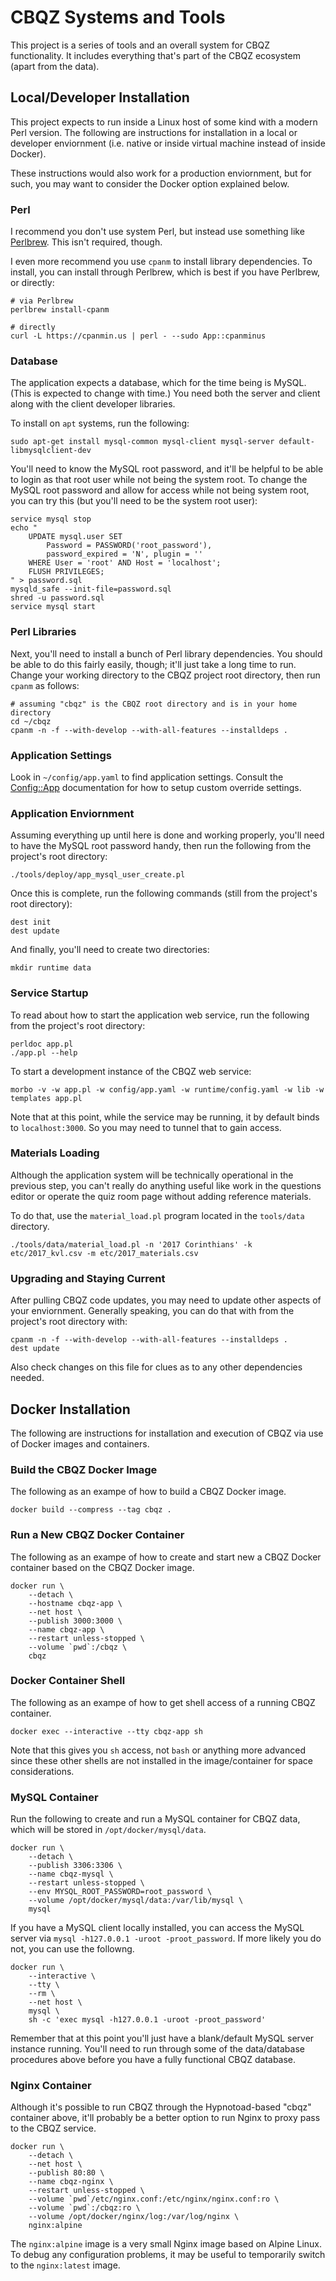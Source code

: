 ﻿# CBQZ Systems and Tools

This project is a series of tools and an overall system for CBQZ functionality.
It includes everything that's part of the CBQZ ecosystem (apart from the data).

## Local/Developer Installation

This project expects to run inside a Linux host of some kind with a modern Perl
version. The following are instructions for installation in a local or developer
enviornment (i.e. native or inside virtual machine instead of inside Docker).

These instructions would also work for a production enviornment, but for such,
you may want to consider the Docker option explained below.

### Perl

I recommend you don't use system Perl, but instead use something like
[Perlbrew](http://perlbrew.pl "Perlbrew"). This isn't required, though.

I even more recommend you use `cpanm` to install library dependencies. To
install, you can install through Perlbrew, which is best if you have Perlbrew,
or directly:

    # via Perlbrew
    perlbrew install-cpanm

    # directly
    curl -L https://cpanmin.us | perl - --sudo App::cpanminus

### Database

The application expects a database, which for the time being is MySQL. (This is
expected to change with time.) You need both the server and client along with
the client developer libraries.

To install on `apt` systems, run the following:

    sudo apt-get install mysql-common mysql-client mysql-server default-libmysqlclient-dev

You'll need to know the MySQL root password, and it'll be helpful to be able to
login as that root user while not being the system root. To change the MySQL
root password and allow for access while not being system root, you can try this
(but you'll need to be the system root user):

    service mysql stop
    echo "
        UPDATE mysql.user SET
            Password = PASSWORD('root_password'),
            password_expired = 'N', plugin = ''
        WHERE User = 'root' AND Host = 'localhost';
        FLUSH PRIVILEGES;
    " > password.sql
    mysqld_safe --init-file=password.sql
    shred -u password.sql
    service mysql start

### Perl Libraries

Next, you'll need to install a bunch of Perl library dependencies. You should be
able to do this fairly easily, though; it'll just take a long time to run.
Change your working directory to the CBQZ project root directory, then run
`cpanm` as follows:

    # assuming "cbqz" is the CBQZ root directory and is in your home directory
    cd ~/cbqz
    cpanm -n -f --with-develop --with-all-features --installdeps .

### Application Settings

Look in `~/config/app.yaml` to find application settings. Consult the
[Config::App](https://metacpan.org/pod/Config::App) documentation for how to
setup custom override settings.

### Application Enviornment

Assuming everything up until here is done and working properly, you'll need to
have the MySQL root password handy, then run the following from the project's
root directory:

    ./tools/deploy/app_mysql_user_create.pl

Once this is complete, run the following commands (still from the project's
root directory):

    dest init
    dest update

And finally, you'll need to create two directories:

    mkdir runtime data

### Service Startup

To read about how to start the application web service, run the following from
the project's root directory:

    perldoc app.pl
    ./app.pl --help

To start a development instance of the CBQZ web service:

    morbo -v -w app.pl -w config/app.yaml -w runtime/config.yaml -w lib -w templates app.pl

Note that at this point, while the service may be running, it by default binds
to `localhost:3000`. So you may need to tunnel that to gain access.

### Materials Loading

Although the application system will be technically operational in the previous
step, you can't really do anything useful like work in the questions editor or
operate the quiz room page without adding reference materials.

To do that, use the `material_load.pl` program located in the `tools/data`
directory.

    ./tools/data/material_load.pl -n '2017 Corinthians' -k etc/2017_kvl.csv -m etc/2017_materials.csv

### Upgrading and Staying Current

After pulling CBQZ code updates, you may need to update other aspects of your
enviornment. Generally speaking, you can do that with from the project's root
directory with:

    cpanm -n -f --with-develop --with-all-features --installdeps .
    dest update

Also check changes on this file for clues as to any other dependencies needed.

## Docker Installation

The following are instructions for installation and execution of CBQZ via use of
Docker images and containers.

### Build the CBQZ Docker Image

The following as an exampe of how to build a CBQZ Docker image.

    docker build --compress --tag cbqz .

### Run a New CBQZ Docker Container

The following as an exampe of how to create and start new a CBQZ Docker
container based on the CBQZ Docker image.

    docker run \
        --detach \
        --hostname cbqz-app \
        --net host \
        --publish 3000:3000 \
        --name cbqz-app \
        --restart unless-stopped \
        --volume `pwd`:/cbqz \
        cbqz

### Docker Container Shell

The following as an exampe of how to get shell access of a running CBQZ
container.

    docker exec --interactive --tty cbqz-app sh

Note that this gives you `sh` access, not `bash` or anything more advanced
since these other shells are not installed in the image/container for space
considerations.

### MySQL Container

Run the following to create and run a MySQL container for CBQZ data, which will
be stored in `/opt/docker/mysql/data`.

    docker run \
        --detach \
        --publish 3306:3306 \
        --name cbqz-mysql \
        --restart unless-stopped \
        --env MYSQL_ROOT_PASSWORD=root_password \
        --volume /opt/docker/mysql/data:/var/lib/mysql \
        mysql

If you have a MySQL client locally installed, you can access the MySQL server
via `mysql -h127.0.0.1 -uroot -proot_password`. If more likely you do not,
you can use the followng.

    docker run \
        --interactive \
        --tty \
        --rm \
        --net host \
        mysql \
        sh -c 'exec mysql -h127.0.0.1 -uroot -proot_password'

Remember that at this point you'll just have a blank/default MySQL server
instance running. You'll need to run through some of the data/database
procedures above before you have a fully functional CBQZ database.

### Nginx Container

Although it's possible to run CBQZ through the Hypnotoad-based "cbqz" container
above, it'll probably be a better option to run Nginx to proxy pass to the
CBQZ service.

    docker run \
        --detach \
        --net host \
        --publish 80:80 \
        --name cbqz-nginx \
        --restart unless-stopped \
        --volume `pwd`/etc/nginx.conf:/etc/nginx/nginx.conf:ro \
        --volume `pwd`:/cbqz:ro \
        --volume /opt/docker/nginx/log:/var/log/nginx \
        nginx:alpine

The `nginx:alpine` image is a very small Nginx image based on Alpine Linux. To
debug any configuration problems, it may be useful to temporarily switch to the
`nginx:latest` image.
